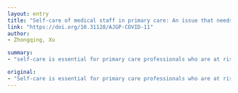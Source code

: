 ```yaml
---
layout: entry
title: "Self-care of medical staff in primary care: An issue that needs attention during the COVID-19 outbreak"
link: "https://doi.org/10.31128/AJGP-COVID-11"
author:
- Zhongqing, Xu

summary:
- "self-care is essential for primary care professionals who are at risk of COVID-19. Self-care essential for the primary care professions. a self-help tool is essential if you are a primary care professional. self-caring is vital for COVD-19.. Sick-care can be a risk factor if it's not a problem. It is essential to self-assigning a healthy lifestyle.. if a child. is a. Is essential for a well-inff. primary care experts."

original:
- "Self-care is essential for primary care professionals who are at risk of COVID-19."
---
```


